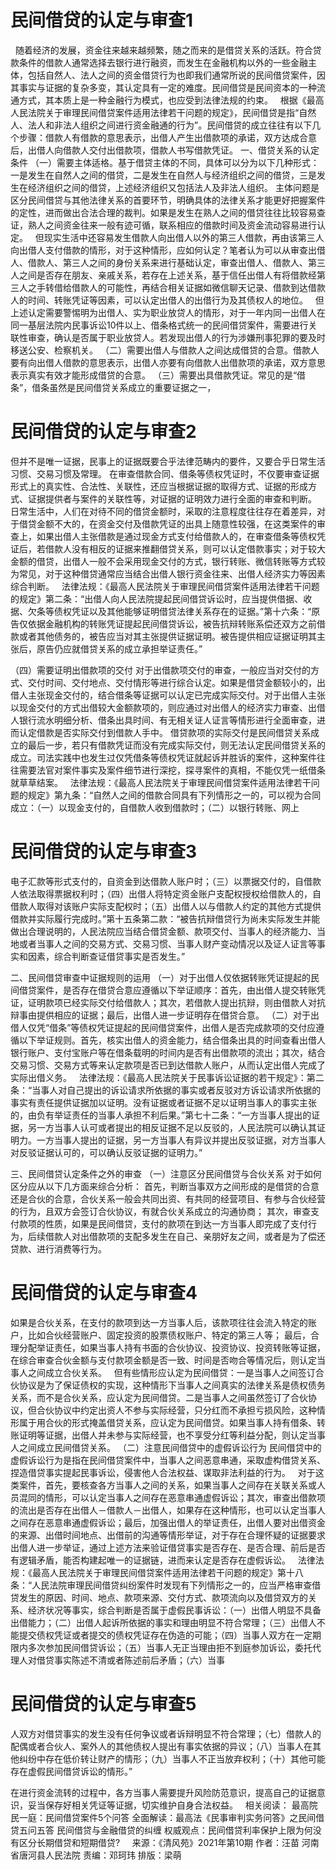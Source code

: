 # 民间借贷的认定与审查1

 
随着经济的发展，资金往来越来越频繁，随之而来的是借贷关系的活跃。符合贷款条件的借款人通常选择去银行进行融资，而发生在金融机构以外的一些金融主体，包括自然人、法人之间的资金借贷行为也即我们通常所说的民间借贷案件，因其事实与证据的复杂多变，其认定具有一定的难度。民间借贷是民间资本的一种流通方式，其本质上是一种金融行为模式，也应受到法律法规的约束。
 
根据《最高人民法院关于审理民间借贷案件适用法律若干问题的规定》，民间借贷是指“自然人、法人和非法人组织之间进行资金融通的行为”。民间借贷的成立往往有以下几个步骤：借款人有借款的意思表示，出借人产生出借款项的承诺，双方达成合意后，出借人向借款人交付出借款项，借款人书写借款凭证。
一、借贷关系的认定条件
（一）需要主体适格。基于借贷主体的不同，具体可以分为以下几种形式：一是发生在自然人之间的借贷，二是发生在自然人与经济组织之间的借贷，三是发生在经济组织之间的借贷，上述经济组织又包括法人及非法人组织。
主体问题是区分民间借贷与其他法律关系的首要环节，明确具体的法律关系才能更好把握案件的定性，进而做出合法合理的裁判。如果是发生在熟人之间的借贷往往比较容易查证，熟人之间资金往来一般有迹可循，联系相应的借款时间及资金流动容易进行认定。
 
但现实生活中还容易发生借款人向出借人以外的第三人借款，再由该第三人向出借人支付借款的情形，对于这种情形，应如何认定？笔者认为可以从审查出借人、借款人、第三人之间的身份关系来进行基础认定，审查出借人、借款人、第三人之间是否存在朋友、亲戚关系，若存在上述关系，基于信任出借人有将借款经第三人之手转借给借款人的可能性，再结合相关证据如微信聊天记录、借款到达借款人的时间、转账凭证等因素，可以认定出借人的出借行为及其债权人的地位。
 
但上述认定需要警惕明为出借人、实为职业放贷人的情形，对于一年内同一出借人在同一基层法院内民事诉讼10件以上、借条格式统一的民间借贷案件，需要进行关联性审查，确认是否属于职业放贷人。若发现出借人的行为涉嫌刑事犯罪的要及时移送公安、检察机关。
（二）需要出借人与借款人之间达成借贷的合意。借款人要有向出借人借款的意思表示，出借人亦要有向借款人出借款项的承诺，双方意思表示真实有效才能形成借贷的合意。
（三）需要出具借款凭证。常见的是“借条”，借条虽然是民间借贷关系成立的重要证据之一，

# 民间借贷的认定与审查2

但并不是唯一证据，民事上的证据既要合乎法律范畴内的要件，又要合乎日常生活习惯、交易习惯及常理。
在审查借款合同、借条等债权凭证时，不仅要审查证据形式上的真实性、合法性、关联性，还应当根据证据的取得方式、证据的形成方式、证据提供者与案件的关联性等，对证据的证明效力进行全面的审查和判断。
 
日常生活中，人们在对待不同的借贷金额时，采取的注意程度往往存在着差异，对于借贷金额不大的，在资金交付及借款凭证的出具上随意性较强，在这类案件的审查上，如果出借人主张借款是通过现金方式支付给借款人的，在审查借条等债权凭证后，若借款人没有相反的证据来推翻借贷关系，则可以认定借款事实；对于较大金额的借贷，出借人一般不会采用现金交付的方式，银行转账、微信转账等方式较为常见，对于这种借贷通常应当结合出借人银行资金往来、出借人经济实力等因素综合判断。
 
法律法规：《最高人民法院关于审理民间借贷案件适用法律若干问题的规定》第二条：“出借人向人民法院提起民间借贷诉讼时，应当提供借据、收据、欠条等债权凭证以及其他能够证明借贷法律关系存在的证据。”第十六条：“原告仅依据金融机构的转账凭证提起民间借贷诉讼，被告抗辩转账系偿还双方之前借款或者其他债务的，被告应当对其主张提供证据证明。被告提供相应证据证明其主张后，原告仍应就借贷关系的成立承担举证责任。”

（四）需要证明出借款项的交付
对于出借款项交付的审查，一般应当对交付的方式、交付时间、交付地点、交付情形等进行综合认定。如果是借贷金额较小的，出借人主张现金交付的，结合借条等证据可以认定已完成实际交付。对于出借人主张以现金交付的方式出借较大金额款项的，则应通过对出借人的经济实力审查、出借人银行流水明细分析、借条出具时间、有无相关证人证言等情形进行全面审查，进而认定借款是否实际交付到借款人手中。
借贷款项的实际交付是民间借贷关系成立的最后一步，若只有借款凭证而没有完成实际交付，则无法认定民间借贷关系的成立。司法实践中也发生过仅凭借条等债权凭证就起诉并胜诉的案件，这种案件往往需要法官对案件事实及案件细节进行深挖，探寻案件的真相，不能仅凭一纸借条就草草结案。
 
法律法规：《最高人民法院关于审理民间借贷案件适用法律若干问题的规定》第九条：“自然人之间的借款合同具有下列情形之一的，可以视为合同成立：（一）以现金支付的，自借款人收到借款时；（二）以银行转账、网上

# 民间借贷的认定与审查3

电子汇款等形式支付的，自资金到达借款人账户时；（三）以票据交付的，自借款人依法取得票据权利时；（四）出借人将特定资金账户支配权授权给借款人的，自借款人取得对该账户实际支配权时；（五）出借人以与借款人约定的其他方式提供借款并实际履行完成时。”第十五条第二款：“被告抗辩借贷行为尚未实际发生并能做出合理说明的，人民法院应当结合借贷金额、款项交付、当事人的经济能力、当地或者当事人之间的交易方式、交易习惯、当事人财产变动情况以及证人证言等事实和因素，综合判断查证借贷事实是否发生。”

二、民间借贷审查中证据规则的运用
（一）对于出借人仅依据转账凭证提起的民间借贷案件，是否存在借贷合意应遵循以下举证顺序：首先，由出借人提交转账凭证，证明款项已经实际交付给借款人；其次，若借款人提出抗辩，则由借款人对抗辩事由提供相应的证据；最后，出借人进一步证明存在借贷合意。
（二）对于出借人仅凭“借条”等债权凭证提起的民间借贷案件，出借人是否完成款项的交付应遵循以下举证规则。首先，核实出借人的资金能力，结合借条出具的时间查看出借人银行账户、支付宝账户等在借条载明的时间内是否有出借款项的流出；其次，结合交易习惯、交易方式等来认定款项是否已到达借款人账户，从而认定出借人完成了实际出借义务。
 
法律法规：《最高人民法院关于民事诉讼证据的若干规定》：第二条：“当事人对自己提出的诉讼请求所依据的事实或者反驳对方诉讼请求所依据的事实有责任提供证据加以证明。没有证据或者证据不足以证明当事人的事实主张的，由负有举证责任的当事人承担不利后果。”第七十二条：“一方当事人提出的证据，另一方当事人认可或者提出的相反证据不足以反驳的，人民法院可以确认其证明力。一方当事人提出的证据，另一方当事人有异议并提出反驳证据，对方当事人对反驳证据认可的，可以确认反驳证据的证明力。”

三、民间借贷认定条件之外的审查
（一）注意区分民间借贷与合伙关系
对于如何区分应从以下几方面来综合分析：
首先，判断当事双方之间形成的是借贷的合意还是合伙的合意，合伙关系一般会共同出资、有共同的经营项目、有参与合伙经营的行为，且双方会签订合伙协议，有就合伙关系成立的沟通协商；
其次，审查支付款项的性质，如果是民间借贷，支付的款项在到达一方当事人即完成了支付行为，后续借款人对出借款项的支配多发生在自己、亲朋好友之间，或者是为了偿还贷款、进行消费等行为。

# 民间借贷的认定与审查4

如果是合伙关系，在支付的款项到达一方当事人后，该款项往往会流入特定的账户，比如合伙经营账户、固定投资的股票债权账户、特定的第三人等；
最后，合理分配举证责任，如果当事人持有书面的合伙协议、投资协议、投资转账等证据，在综合审查合伙金额与支付款项金额是否一致、时间是否吻合等情况后，则认定当事人之间成立合伙关系。
 
但有些情形应认定为民间借贷：一是当事人之间签订合伙协议是为了保证债权的实现，这种情形下当事人之间真实的法律关系是债权债务关系，而不是合伙关系，应认定为民间借贷。二是当事人之间虽然签订了合伙协议，但合伙协议中约定出资人不参与实际经营，只分红而不承担亏损风险，这种情形属于用合伙的形式掩盖借贷关系，应认定为民间借贷。如果当事人持有借条、转账证明等证据，出借人并未参与实际经营，也不享受分红等利益分配，则认定当事人之间成立民间借贷关系。
（二）注意民间借贷中的虚假诉讼行为
民间借贷中的虚假诉讼行为是指在民间借贷案件中，当事人之间恶意串通，采取虚构借贷关系、捏造借贷事实提起民事诉讼，侵害他人合法权益、谋取非法利益的行为。
 
对于这类案件，首先，要核查各方当事人之间的关系，如果当事人之间存在关联关系或人员混同的情形，可以认定当事人之间存在恶意串通虚假诉讼；其次，审查出借款项的流出是否存在出借人－借款人－出借人，如果存在这种情形，也可以认定当事人之间存在恶意串通虚假诉讼；最后，加强出借人的举证责任，出借人要对出借资金的来源、出借时间地点、出借前的沟通等情形举证，对于存在合理怀疑的证据要求出借人进一步举证，通过上述方法来验证借贷事实是否存在、是否合理、前后是否有逻辑矛盾，能否构建起唯一的证据链，进而来认定是否存在虚假诉讼。
 
法律法规：《最高人民法院关于审理民间借贷案件适用法律若干问题的规定》第十八条：“人民法院审理民间借贷纠纷案件时发现有下列情形之一的，应当严格审查借贷发生的原因、时间、地点、款项来源、交付方式、款项流向以及借贷双方的关系、经济状况等事实，综合判断是否属于虚假民事诉讼：（一）出借人明显不具备出借能力；（二）出借人起诉所依据的事实和理由明显不符合常理；（三）出借人不能提交债权凭证或者提交的债权凭证存在伪造的可能；（四）当事人双方在一定期限内多次参加民间借贷诉讼；（五）当事人无正当理由拒不到庭参加诉讼，委托代理人对借贷事实陈述不清或者陈述前后矛盾；（六）当事

# 民间借贷的认定与审查5

人双方对借贷事实的发生没有任何争议或者诉辩明显不符合常理；（七）借款人的配偶或者合伙人、案外人的其他债权人提出有事实依据的异议；（八）当事人在其他纠纷中存在低价转让财产的情形；（九）当事人不正当放弃权利；（十）其他可能存在虚假民间借贷诉讼的情形。”

在进行资金流转的过程中，各方当事人需要提升风险防范意识，提高自己的证据意识，妥当保存好相关凭证等证据，切实维护自身合法权益。
 
相关阅读：
最高院民一庭：民间借贷案件5个问答
全面解读：最高法《民事审判实务问答》之民间借贷五问五答
民间借贷与金融借贷的纠缠
权威观点：民间借贷利率保护上限为何没有区分长期借贷和短期借贷?
 
 
来源：《清风苑》2021年第10期
作者：汪苗 河南省唐河县人民法院
责编：邓珂玮
排版：梁萌
 


